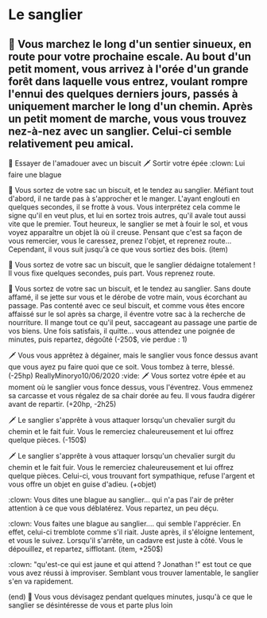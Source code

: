 # Le sanglier
## :evergreen_tree: Vous marchez le long d'un sentier sinueux, en route pour votre prochaine escale. Au bout d'un petit moment, vous arrivez à l'orée d'un grande forêt dans laquelle vous entrez, voulant rompre l'ennui des quelques derniers jours, passés à uniquement marcher le long d'un chemin. Après un petit moment de marche, vous vous trouvez nez-à-nez avec un sanglier. Celui-ci semble relativement peu amical.

:cookie: Essayer de l'amadouer avec un biscuit :dagger: Sortir votre épée :clown: Lui faire une blague


:cookie: Vous sortez de votre sac un biscuit, et le tendez au sanglier. Méfiant tout d'abord, il ne tarde pas à s'approcher et le manger. L'ayant englouti en quelques secondes, il se frotte à vous. Vous interprétez cela comme le signe qu'il en veut plus, et lui en sortez trois autres, qu'il avale tout aussi vite que le premier. Tout heureux, le sanglier se met à fouir le sol, et vous voyez apparaître un objet là où il creuse. Pensant que c'est sa façon de vous remercier, vous le caressez, prenez l'objet, et reprenez route... Cependant, il vous suit jusqu'à ce que vous sortiez des bois.  (item)

:cookie: Vous sortez de votre sac un biscuit, que le sanglier dédaigne totalement ! Il vous fixe quelques secondes, puis part. Vous reprenez route.

:cookie: Vous sortez de votre sac un biscuit, et le tendez au sanglier. Sans doute affamé, il se jette sur vous et le dérobe de votre main, vous écorchant au passage. Pas contenté avec ce seul biscuit, et comme vous êtes encore affaissé sur le sol après sa charge, il éventre votre sac à la recherche de nourriture. Il mange tout ce qu'il peut, saccageant au passage une partie de vos biens. Une fois satisfais, il quitte... vous attendez une poignée de minutes, puis repartez, dégoûté (-250$, vie perdue : 1)

:dagger:  Vous vous apprêtez à dégainer, mais le sanglier vous fonce dessus avant que vous ayez pu faire quoi que ce soit. Vous tombez à terre, blessé. (-25hp) ReallyMinoryo10/06/2020 :vide: :dagger:  Vous sortez votre épée et au moment où le sanglier vous fonce dessus, vous l'éventrez. Vous emmenez sa carcasse et vous régalez de sa chair dorée au feu. Il vous faudra digérer avant de repartir. (+20hp, -2h25)

 :dagger:  Le sanglier s'apprête à vous attaquer lorsqu'un chevalier surgit du chemin et le fait fuir. Vous le remerciez chaleureusement et lui offrez quelque pièces. (-150$)

:dagger:   Le sanglier s'apprête à vous attaquer lorsqu'un chevalier surgit du chemin et le fait fuir. Vous le remerciez chaleureusement et lui offrez quelque pièces. Celui-ci, vous trouvant fort sympathique, refuse l'argent et vous offre un objet en guise d'adieu. (+objet)

:clown: Vous dites une blague au sanglier... qui n'a pas l'air de prêter attention à ce que vous déblatérez. Vous repartez, un peu déçu.

:clown: Vous faites une blague au sanglier.... qui semble l'apprécier. En effet, celui-ci tremblote comme s'il riait. Juste après, il s'éloigne lentement, et vous le suivez. Lorsqu'il s'arrête, un cadavre est juste à côté. Vous le dépouillez, et repartez, sifflotant. (item, +250$)

:clown: "qu'est-ce qui est jaune et qui attend ? Jonathan !" est tout ce que vous avez réussi à improviser. Semblant vous trouver lamentable, le sanglier s'en va rapidement.

(end) :boar: Vous vous dévisagez pendant quelques minutes, jusqu'à ce que le sanglier se désintéresse de vous et parte plus loin
